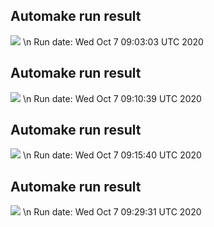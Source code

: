## Automake run result
![](CB)
\n
Run date: Wed Oct  7 09:03:03 UTC 2020
## Automake run result
![](CB)
\n
Run date: Wed Oct  7 09:10:39 UTC 2020
## Automake run result
![](CB)
\n
Run date: Wed Oct  7 09:15:40 UTC 2020
## Automake run result
![](CB)
\n
Run date: Wed Oct  7 09:29:31 UTC 2020
